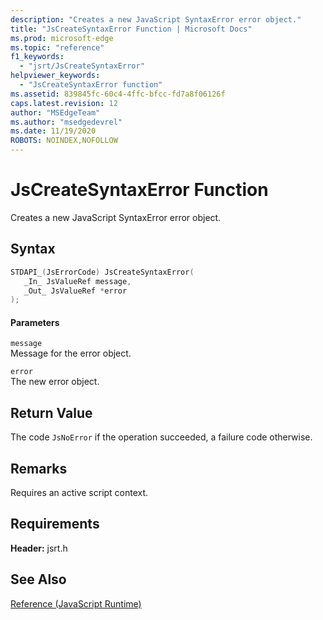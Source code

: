 ```yaml
---
description: "Creates a new JavaScript SyntaxError error object."
title: "JsCreateSyntaxError Function | Microsoft Docs"
ms.prod: microsoft-edge
ms.topic: "reference"
f1_keywords: 
  - "jsrt/JsCreateSyntaxError"
helpviewer_keywords: 
  - "JsCreateSyntaxError function"
ms.assetid: 839845fc-60c4-4ffc-bfcc-fd7a8f06126f
caps.latest.revision: 12
author: "MSEdgeTeam"
ms.author: "msedgedevrel"
ms.date: 11/19/2020
ROBOTS: NOINDEX,NOFOLLOW
---
```

# JsCreateSyntaxError Function

Creates a new JavaScript SyntaxError error object.  
  
## Syntax  
  
```cpp  
STDAPI_(JsErrorCode) JsCreateSyntaxError(  
   _In_ JsValueRef message,  
   _Out_ JsValueRef *error  
);  
```  
  
#### Parameters  
 `message`  
 Message for the error object.  
  
 `error`  
 The new error object.  
  
## Return Value  
 The code `JsNoError` if the operation succeeded, a failure code otherwise.  
  
## Remarks  
 Requires an active script context.  
  
## Requirements  
 **Header:** jsrt.h  
  
## See Also  
 [Reference (JavaScript Runtime)](../chakra-hosting/reference-javascript-runtime.md)
